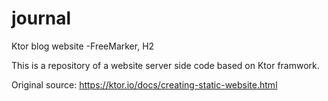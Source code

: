 # journal
Ktor blog website -FreeMarker, H2

This is a repository of a website server side code based on Ktor framwork.

Original source: https://ktor.io/docs/creating-static-website.html
